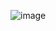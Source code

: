 ![image](https://github.com/Rahul-chaurasiya/Leetcode-Practice-Problem/assets/77222540/c77586b3-cfa6-4409-846f-8bf9c030046d)
